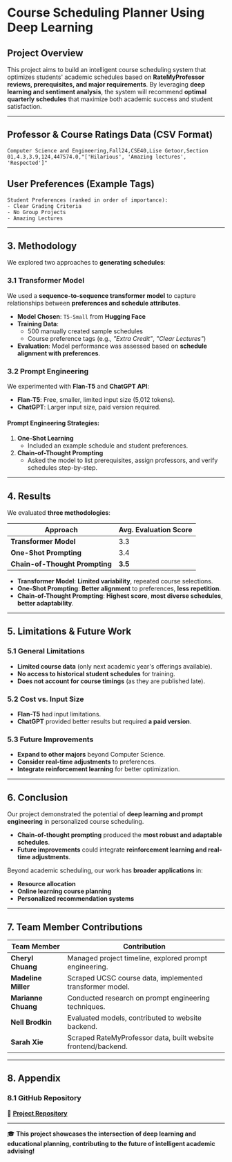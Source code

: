 # Course Scheduling Planner Using Deep Learning

## Project Overview

This project aims to build an intelligent course scheduling system that optimizes students' academic schedules based on **RateMyProfessor reviews, prerequisites, and major requirements**. By leveraging **deep learning and sentiment analysis**, the system will recommend **optimal quarterly schedules** that maximize both academic success and student satisfaction.

---

## Professor & Course Ratings Data (CSV Format)

```csv
Computer Science and Engineering,Fall24,CSE40,Lise Getoor,Section 01,4.3,3.9,124,447574.0,"['Hilarious', 'Amazing lectures', 'Respected']"
```

## User Preferences (Example Tags)

```
Student Preferences (ranked in order of importance):  
- Clear Grading Criteria  
- No Group Projects  
- Amazing Lectures  
```

---

## 3. Methodology

We explored two approaches to **generating schedules**:

### 3.1 Transformer Model

We used a **sequence-to-sequence transformer model** to capture relationships between **preferences and schedule attributes**.

- **Model Chosen**: `T5-Small` from **Hugging Face**
- **Training Data**:  
  - 500 manually created sample schedules  
  - Course preference tags (e.g., *"Extra Credit"*, *"Clear Lectures"*)  
- **Evaluation**: Model performance was assessed based on **schedule alignment with preferences**.

### 3.2 Prompt Engineering

We experimented with **Flan-T5** and **ChatGPT API**:

- **Flan-T5**: Free, smaller, limited input size (5,012 tokens).
- **ChatGPT**: Larger input size, paid version required.

#### Prompt Engineering Strategies:

1. **One-Shot Learning**  
   - Included an example schedule and student preferences.
2. **Chain-of-Thought Prompting**  
   - Asked the model to list prerequisites, assign professors, and verify schedules step-by-step.

---

## 4. Results

We evaluated **three methodologies**:

| Approach                    | Avg. Evaluation Score |
|-----------------------------|----------------------|
| **Transformer Model**       | 3.3                  |
| **One-Shot Prompting**      | 3.4                  |
| **Chain-of-Thought Prompting** | **3.5**          |

- **Transformer Model**: **Limited variability**, repeated course selections.
- **One-Shot Prompting**: **Better alignment** to preferences, **less repetition**.
- **Chain-of-Thought Prompting**: **Highest score**, **most diverse schedules**, **better adaptability**.

---

## 5. Limitations & Future Work

### 5.1 General Limitations

- **Limited course data** (only next academic year's offerings available).
- **No access to historical student schedules** for training.
- **Does not account for course timings** (as they are published late).

### 5.2 Cost vs. Input Size

- **Flan-T5** had input limitations.
- **ChatGPT** provided better results but required **a paid version**.

### 5.3 Future Improvements

- **Expand to other majors** beyond Computer Science.
- **Consider real-time adjustments** to preferences.
- **Integrate reinforcement learning** for better optimization.

---

## 6. Conclusion

Our project demonstrated the potential of **deep learning and prompt engineering** in personalized course scheduling. 

- **Chain-of-thought prompting** produced the **most robust and adaptable schedules**.
- **Future improvements** could integrate **reinforcement learning and real-time adjustments**.

Beyond academic scheduling, our work has **broader applications** in:

- **Resource allocation**
- **Online learning course planning**
- **Personalized recommendation systems**

---

## 7. Team Member Contributions

| Team Member       | Contribution |
|------------------|-------------|
| **Cheryl Chuang**  | Managed project timeline, explored prompt engineering. |
| **Madeline Miller** | Scraped UCSC course data, implemented transformer model. |
| **Marianne Chuang** | Conducted research on prompt engineering techniques. |
| **Nell Brodkin** | Evaluated models, contributed to website backend. |
| **Sarah Xie** | Scraped RateMyProfessor data, built website frontend/backend. |

---

## 8. Appendix

### 8.1 GitHub Repository

🔗 **[Project Repository](https://github.com/MadelineMiller/ml-course-scheduler)**

---

🎓 **This project showcases the intersection of deep learning and educational planning, contributing to the future of intelligent academic advising!**
